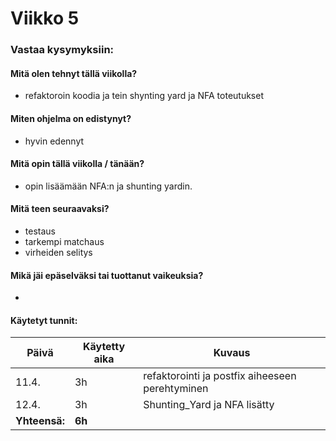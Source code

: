 # Viikko 5

### Vastaa kysymyksiin:

#### Mitä olen tehnyt tällä viikolla?

- refaktoroin koodia ja tein shynting yard ja NFA toteutukset

#### Miten ohjelma on edistynyt?

- hyvin edennyt

#### Mitä opin tällä viikolla / tänään?

- opin lisäämään NFA:n ja shunting yardin.

#### Mitä teen seuraavaksi?

- testaus
- tarkempi matchaus
- virheiden selitys

#### Mikä jäi epäselväksi tai tuottanut vaikeuksia?

-

#### Käytetyt tunnit:

| **Päivä**     | **Käytetty aika** | **Kuvaus**                                      |
| ------------- | ----------------- | ----------------------------------------------- |
| 11.4.         | 3h                | refaktorointi ja postfix aiheeseen perehtyminen |
| 12.4.         | 3h                | Shunting_Yard ja NFA lisätty                    |
| **Yhteensä:** | **6h**            |                                                 |
